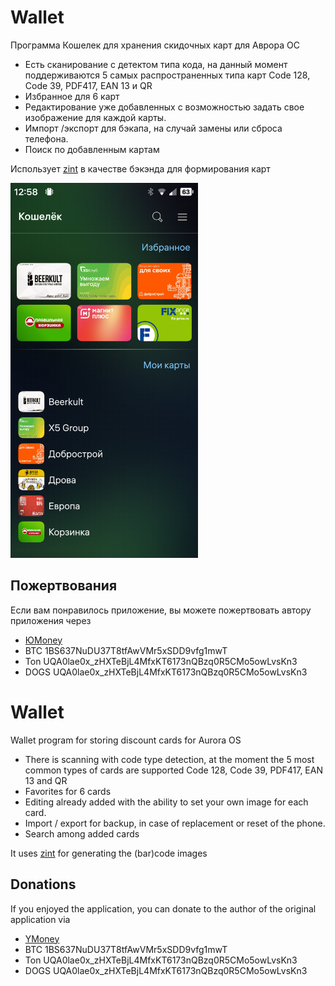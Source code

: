 # Wallet
Программа Кошелек для хранения скидочных карт для Аврора ОС
- Есть сканирование с детектом типа кода, на данный момент 
   поддерживаются 5 самых распространенных типа карт Code 128, 
   Code 39, PDF417,  EAN 13 и QR 
- Избранное для 6 карт 
- Редактирование уже добавленных с возможностью задать свое 
   изображение для каждой карты.  
- Импорт /экспорт для бэкапа, на случай замены или сброса телефона.
- Поиск по добавленным картам

Использует [zint](https://github.com/zint/zint)  в качестве бэкэнда для формирования карт

<img src="Screen/1.png" alt="Application Screenshot" width="300"/>

## Пожертвования
Если вам понравилось приложение, вы можете пожертвовать автору приложения через
 - [ЮMoney](https://forms.yandex.ru/u/66d272b8068ff021f89c2953/)
 - BTC 1BS637NuDU37T8tfAwVMr5xSDD9vfg1mwT
 - Ton UQA0lae0x_zHXTeBjL4MfxKT6173nQBzq0R5CMo5owLvsKn3
 - DOGS UQA0lae0x_zHXTeBjL4MfxKT6173nQBzq0R5CMo5owLvsKn3
 

# Wallet
Wallet program for storing discount cards for Aurora OS
- There is scanning with code type detection, at the moment
the 5 most common types of cards are supported Code 128,
Code 39, PDF417, EAN 13 and QR
- Favorites for 6 cards
- Editing already added with the ability to set your own
image for each card.
- Import / export for backup, in case of replacement or reset of the phone.
- Search among added cards
  
It uses [zint](https://github.com/zint/zint)  for generating the (bar)code images

## Donations
If you enjoyed the application, you can donate to the author of the original application via
- [YMoney](https://forms.yandex.ru/u/66d272b8068ff021f89c2953/)
 - BTC 1BS637NuDU37T8tfAwVMr5xSDD9vfg1mwT
 - Ton UQA0lae0x_zHXTeBjL4MfxKT6173nQBzq0R5CMo5owLvsKn3
 - DOGS UQA0lae0x_zHXTeBjL4MfxKT6173nQBzq0R5CMo5owLvsKn3

